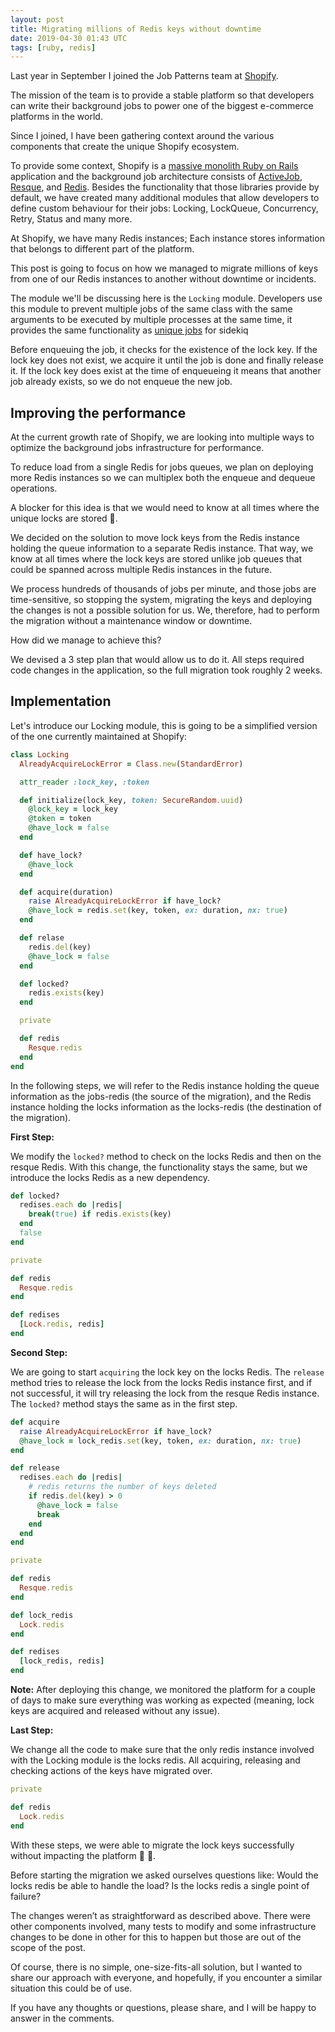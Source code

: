 ```yaml
---
layout: post
title: Migrating millions of Redis keys without downtime
date: 2019-04-30 01:43 UTC
tags: [ruby, redis]
---
```


Last year in September I joined the Job Patterns team at [Shopify](https://www.shopify.com/).

The mission of the team is to provide a stable platform so that developers can write their background jobs to power one of the biggest e-commerce platforms in the world.

Since I joined, I have been gathering context around the various components that create the unique Shopify ecosystem.

To provide some context, Shopify is a [massive monolith Ruby on Rails](https://stackshare.io/shopify/e-commerce-at-scale-inside-shopifys-tech-stack) application and the background job architecture consists of [ActiveJob](https://edgeguides.rubyonrails.org/active_job_basics.html), [Resque](https://github.com/resque/resque), and [Redis](https://redis.io/). Besides the functionality that those libraries provide by default, we have created many additional modules that allow developers to define custom behaviour for their jobs: Locking, LockQueue, Concurrency, Retry, Status and many more.

At Shopify, we have many Redis instances; Each instance stores information that belongs to different part of the platform.

This post is going to focus on how we managed to migrate millions of keys from one of our Redis instances to another without downtime or incidents.

The module we'll be discussing here is the `Locking` module. Developers use this module to prevent multiple jobs of the same class with the same arguments to be executed by multiple processes at the same time, it provides the same functionality as [unique jobs](https://github.com/mhenrixon/sidekiq-unique-jobs) for sidekiq

Before enqueuing the job, it checks for the existence of the lock key. If the lock key does not exist, we acquire it until the job is done and finally release it. If the lock key does exist at the time of enqueueing it means that another job already exists, so we do not enqueue the new job.

## Improving the performance

At the current growth rate of Shopify, we are looking into multiple ways to optimize the background jobs infrastructure for performance.

To reduce load from a single Redis for jobs queues, we plan on deploying more Redis instances so we can multiplex both the enqueue and dequeue operations.

A blocker for this idea is that we would need to know at all times where the unique locks are stored 🤔.

We decided on the solution to move lock keys from the Redis instance holding the queue information to a separate Redis instance. That way, we know at all times where the lock keys are stored unlike job queues that could be spanned across  multiple Redis instances in the future.


We process hundreds of thousands of jobs per minute, and those jobs are time-sensitive, so stopping the system, migrating the keys and deploying the changes is not a possible solution for us. We, therefore, had to perform the migration without a maintenance window or downtime.

How did we manage to achieve this?

We devised a 3 step plan that would allow us to do it. All steps required code changes in the application, so the full migration took roughly 2 weeks.

## Implementation

Let's introduce our Locking module, this is going to be a simplified version of the one currently maintained at Shopify:

```ruby
class Locking
  AlreadyAcquireLockError = Class.new(StandardError)

  attr_reader :lock_key, :token

  def initialize(lock_key, token: SecureRandom.uuid)
    @lock_key = lock_key
    @token = token
    @have_lock = false
  end

  def have_lock?
    @have_lock
  end

  def acquire(duration)
    raise AlreadyAcquireLockError if have_lock?
    @have_lock = redis.set(key, token, ex: duration, nx: true)
  end

  def relase
    redis.del(key)
    @have_lock = false
  end

  def locked?
    redis.exists(key)
  end

  private

  def redis
    Resque.redis
  end
end
```

In the following steps, we will refer to the Redis instance holding the queue information as the jobs-redis (the source of the migration), and the Redis instance holding the locks information as the locks-redis (the destination of the migration).


**First Step:**

We modify the `locked?` method to check on the locks Redis and then on the resque Redis. With this change, the functionality stays the same, but we introduce the locks Redis as a new dependency.

```ruby
def locked?
  redises.each do |redis|
    break(true) if redis.exists(key)
  end
  false
end

private

def redis
  Resque.redis
end

def redises
  [Lock.redis, redis]
end
```

**Second Step:**

We are going to start `acquiring` the lock key on the locks Redis. The `release` method tries to release the lock from the locks Redis instance first, and if not successful, it will try releasing the lock from the resque Redis instance. The `locked?` method stays the same as in the first step.

```ruby
def acquire
  raise AlreadyAcquireLockError if have_lock?
  @have_lock = lock_redis.set(key, token, ex: duration, nx: true)
end

def release
  redises.each do |redis|
    # redis returns the number of keys deleted
    if redis.del(key) > 0
      @have_lock = false
      break
    end
  end
end

private

def redis
  Resque.redis
end

def lock_redis
  Lock.redis
end

def redises
  [lock_redis, redis]
end
```

__Note:__ After deploying this change, we monitored the platform for a couple of days to make sure everything was working as expected (meaning, lock keys are acquired and released without any issue).

**Last Step:**

We change all the code to make sure that the only redis instance involved with the Locking module is the locks redis. All acquiring, releasing and checking actions of the keys have migrated over.


```ruby
private

def redis
  Lock.redis
end
```

With these steps, we were able to migrate the lock keys successfully without impacting the platform 🎉 🎉.

Before starting the migration we asked ourselves questions like: Would the locks redis be able to handle the load? Is the locks redis a single point of failure?

The changes weren’t as straightforward as described above. There were other components involved, many tests to modify and some infrastructure changes to be done in other for this to happen but those are out of the scope of the post.

Of course, there is no simple, one-size-fits-all solution, but I wanted to share our approach with everyone, and hopefully, if you encounter a similar situation this could be of use.

If you have any thoughts or questions, please share, and I will be happy to answer in the comments.
